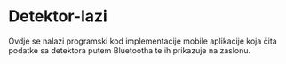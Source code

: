 # Detektor-lazi

Ovdje se nalazi programski kod implementacije mobile aplikacije koja čita podatke sa detektora putem Bluetootha te ih prikazuje na zaslonu.
